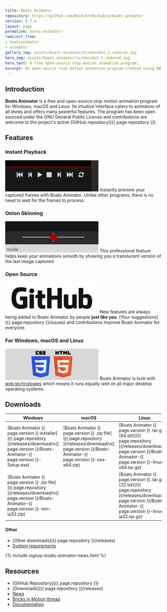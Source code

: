 ```yaml
---
title: Boats Animator
repository: https://github.com/BoatsAreRockable/boats-animator
version: 0.7.4
layout: page
permalink: boats-animator/
redirect_from:
- boatsanimator
- animator
gallery_img: assets/boats-animator/screenshot-1-reduced.jpg
hero_img: assets/boats-animator/screenshot-1-reduced.jpg
hero_text: A free open-source stop motion animation program.
excerpt: An open-source stop motion animation program created using NW.js.
---
```

## Introduction

**Boats Animator** is a free and open-source stop motion animation program for Windows, macOS and Linux. Its intuitive interface caters to animators of all levels and offers many powerful features. The program has been open sourced under the GNU General Public License and contributions are welcome to the project's active [GitHub repository]({{ page.repository }}).

## Features

### Instant Playback

![Playback](../assets/boats-animator/playback.png) Instantly preview your captured frames with Boats Animator. Unlike other programs, there is no need to wait for the frames to process.

### Onion Skinning

![Onion skinning](../assets/boats-animator/onion-skin.png) This professional feature helps keep your animations smooth by showing you a translucent version of the last image captured. 

### Open Source

![GitHub logo](../assets/boats-animator/github-logo.png) New features are always being added to Boats Animator by people **just like you**. [Your suggestions]({{ page.repository }}/issues) and contributions improve Boats Animator for everyone.

### For Windows, macOS and Linux

![Cross platform](../assets/boats-animator/cross-platform.png) Boats Animator is built with [web technologies](http://nwjs.io/) which means it runs equally well on all major desktop operating systems. 

## Downloads

| Windows | macOS | Linux |
| - | - | - |
| [Boats Animator {{ page.version }} installer]({{ page.repository }}/releases/download/v{{ page.version }}/Boats-Animator-{{ page.version }}-Setup.exe) | [Boats Animator {{ page.version }} .zip file]({{ page.repository }}/releases/download/v{{ page.version }}/Boats-Animator-{{ page.version }}-osx-x64.zip) | [Boats Animator {{ page.version }} .tar.gz (64 bit)]({{ page.repository }}/releases/download/v{{ page.version }}/Boats-Animator-{{ page.version }}-linux-x64.tar.gz) |
| [Boats Animator {{ page.version }} .zip file]({{ page.repository }}/releases/download/v{{ page.version }}/Boats-Animator-{{ page.version }}-win-ia32.zip) | | [Boats Animator {{ page.version }} .tar.gz (32 bit)]({{ page.repository }}/releases/download/v{{ page.version }}/Boats-Animator-{{ page.version }}-linux-ia32.tar.gz) |

#### Other

* [Other downloads]({{ page.repository }}/releases)
* [System requirements](http://boatsanimator.readthedocs.io/en/latest/introduction/system-requirements/)


{% include signup-boats-animator-news.html %}

## Resources

* [GitHub Repository]({{ page.repository }})
* [Downloads]({{ page.repository }}/releases)
* [News](/category/boats-animator)
* [Bricks in Motion thread](http://www.bricksinmotion.com/forums/topic/21891/)
* [Documentation](http://boatsanimator.readthedocs.io)